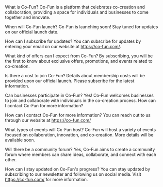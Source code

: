What is Co-Fun?
Co-Fun is a platform that celebrates co-creation and collaboration, providing a space for individuals and businesses to come together and innovate.

When will Co-Fun launch?
Co-Fun is launching soon! Stay tuned for updates on our official launch date.

How can I subscribe for updates?
You can subscribe for updates by entering your email on our website at https://co-fun.com/.

What kind of offers can I expect from Co-Fun?
By subscribing, you will be the first to know about exclusive offers, promotions, and events related to co-creation.

Is there a cost to join Co-Fun?
Details about membership costs will be provided upon our official launch. Please subscribe for the latest information.

Can businesses participate in Co-Fun?
Yes! Co-Fun welcomes businesses to join and collaborate with individuals in the co-creation process.
How can I contact Co-Fun for more information?

How can I contact Co-Fun for more information?
You can reach out to us through our website at https://co-fun.com/

What types of events will Co-Fun host?
Co-Fun will host a variety of events focused on collaboration, innovation, and co-creation. More details will be available soon.

Will there be a community forum?
Yes, Co-Fun aims to create a community forum where members can share ideas, collaborate, and connect with each other.

How can I stay updated on Co-Fun's progress?
You can stay updated by subscribing to our newsletter and following us on social media. Visit https://co-fun.com/ for more information.